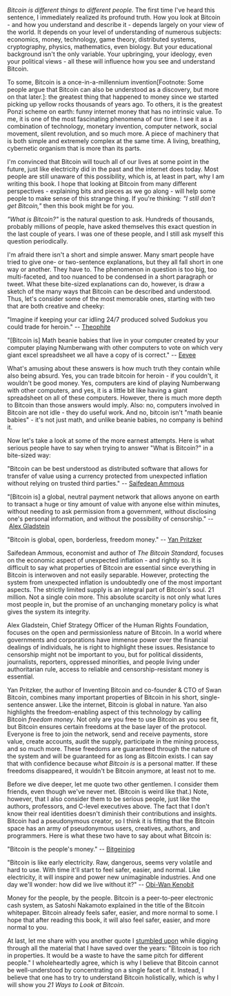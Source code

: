 *Bitcoin is different things to different people.* The first time I\'ve
heard this sentence, I immediately realized its profound truth. How you
look at Bitcoin - and how you understand and describe it - depends
largely on your view of the world. It depends on your level of
understanding of numerous subjects: economics, money, technology, game
theory, distributed systems, cryptography, physics, mathematics, even
biology. But your educational background isn\'t the only variable. Your
upbringing, your ideology, even your political views - all these will
influence how you see and understand Bitcoin.

To some, Bitcoin is a once-in-a-millennium invention\[Footnote: Some
people argue that Bitcoin can also be understood as a discovery, but
more on that later.\]: the greatest thing that happened to money since
we started picking up yellow rocks thousands of years ago. To others, it
is the greatest Ponzi scheme on earth: funny internet money that has no
intrinsic value. To me, it is one of the most fascinating phenomena of
our time. I see it as a combination of technology, monetary invention,
computer network, social movement, silent revolution, and so much more.
A piece of machinery that is both simple and extremely complex at the
same time. A living, breathing, cybernetic organism that is more than
its parts. 

I\'m convinced that Bitcoin will touch all of our lives at some point in
the future, just like electricity did in the past and the internet does
today. Most people are still unaware of this possibility, which is, at
least in part, why I am writing this book. I hope that looking at
Bitcoin from many different perspectives - explaining bits and pieces as
we go along - will help some people to make sense of this strange thing.
If you\'re thinking: *\"I still don\'t get Bitcoin,\"* then this book
might be for you.

*\"What is Bitcoin?\"* is the natural question to ask. Hundreds of
thousands, probably millions of people, have asked themselves this exact
question in the last couple of years. I was one of these people, and I
still ask myself this question periodically.

I\'m afraid there isn\'t a short and simple answer. Many smart people
have tried to give one- or two-sentence explanations, but they all fall
short in one way or another. They have to. The phenomenon in question is
too big, too multi-faceted, and too nuanced to be condensed in a short
paragraph or tweet. What these bite-sized explanations can do, however,
is draw a sketch of the many ways that Bitcoin can be described and
understood. Thus, let\'s consider some of the most memorable ones,
starting with two that are both creative and cheeky:

\"Imagine if keeping your car idling 24/7 produced solved Sudokus you
could trade for heroin.\"
\-- [Theophite]

\"\[Bitcoin is\] Math beanie babies that live in your computer created
by your computer playing Numberwang with other computers to vote on
which very giant excel spreadsheet we all have a copy of is correct.\"
\-- [Eevee]

What\'s amusing about these answers is how much truth they contain while
also being absurd. Yes, you can trade bitcoin for heroin - if you
couldn\'t, it wouldn\'t be good money. Yes, computers are kind of
playing Numberwang with other computers, and yes, it is a little bit
like having a giant spreadsheet on all of these computers. However,
there is much more depth to Bitcoin than those answers would imply.
Also: no, computers involved in Bitcoin are not idle - they do useful
work. And no, bitcoin isn\'t \"math beanie babies\" - it\'s not just
math, and unlike beanie babies, no company is behind it.

Now let\'s take a look at some of the more earnest attempts. Here is
what serious people have to say when trying to answer \"What is
Bitcoin?\" in a bite-sized way:

\"Bitcoin can be best understood as distributed software that allows for
transfer of value using a currency protected from unexpected inflation
without relying on trusted third parties.\" \-- [Saifedean Ammous]

\"\[Bitcoin is\] a global, neutral payment network that allows anyone on
earth to transact a huge or tiny amount of value with anyone else within
minutes, without needing to ask permission from a government, without
disclosing one\'s personal information, and without the possibility of
censorship.\" \-- [Alex Gladstein]

\"Bitcoin is global, open, borderless, freedom money.\" \-- [Yan Pritzker]

Saifedean Ammous, economist and author of *The Bitcoin Standard*,
focuses on the economic aspect of unexpected inflation - and rightly so.
It is difficult to say what properties of Bitcoin are essential since
everything in Bitcoin is interwoven and not easily separable. However,
protecting the system from unexpected inflation is undoubtedly one of
the most important aspects. The strictly limited supply is an integral
part of Bitcoin\'s soul. 21 million. Not a single coin more. This
absolute scarcity is not only what lures most people in, but the promise
of an unchanging monetary policy is what gives the system its integrity.

Alex Gladstein, Chief Strategy Officer of the Human Rights Foundation,
focuses on the open and permissionless nature of Bitcoin. In a world
where governments and corporations have immense power over the financial
dealings of individuals, he is right to highlight these issues.
Resistance to censorship might not be important to you, but for
political dissidents, journalists, reporters, oppressed minorities, and
people living under authoritarian rule, access to reliable and
censorship-resistant money is essential. 

Yan Pritzker, the author of Inventing Bitcoin and co-founder & CTO of
Swan Bitcoin, combines many important properties of Bitcoin in his
short, single-sentence answer. Like the internet, Bitcoin is global in
nature. Yan also highlights the freedom-enabling aspect of this
technology by calling Bitcoin *freedom money*. Not only are you free to
use Bitcoin as you see fit, but Bitcoin ensures certain freedoms at the
base layer of the protocol. Everyone is free to join the network, send
and receive payments, store value, create accounts, audit the supply,
participate in the mining process, and so much more. These freedoms are
guaranteed through the nature of the system and will be guaranteed for
as long as Bitcoin exists. I can say that with confidence because w*hat
Bitcoin is* is a personal matter. If these freedoms disappeared, it
wouldn\'t be Bitcoin anymore, at least not to me.

Before we dive deeper, let me quote two other gentlemen. I consider them
friends, even though we\'ve never met. (Bitcoin is weird like that.)
Note, however, that I also consider them to be serious people, just like
the authors, professors, and C-level executives above. The fact that I
don\'t know their real identities doesn\'t diminish their contributions
and insights. Bitcoin had a pseudonymous creator, so I think it is
fitting that the Bitcoin space has an army of pseudonymous users,
creatives, authors, and programmers. Here is what these two have to say
about what Bitcoin is:

\"Bitcoin is the people\'s money.\"
\-- [Bitgeiniog]

\"Bitcoin is like early electricity. Raw, dangerous, seems very volatile
and hard to use. With time it\'ll start to feel safer, easier, and
normal. Like electricity, it will inspire and power new unimaginable
industries. And one day we\'ll wonder: how did we live without it?\"
\-- [Obi-Wan Kenobit]

Money for the people, by the people. Bitcoin is a peer-to-peer
electronic cash system, as Satoshi Nakamoto explained in the title of
the Bitcoin whitepaper. Bitcoin already feels safer, easier, and more
normal to some. I hope that after reading this book, it will also feel
safer, easier, and more normal to you.

At last, let me share with you another quote I [stumbled upon] while
digging through all the material that I have saved over the years:
\"Bitcoin is too rich in properties. It would be a waste to have the
same pitch for different people.\" I wholeheartedly agree, which is why
I believe that Bitcoin cannot be well-understood by concentrating on a
single facet of it. Instead, I believe that one has to try to understand
Bitcoin holistically, which is why I will show you *21 Ways to Look at
Bitcoin*.

[Theophite]: https://twitter.com/Theophite/status/1030225104234373121?s=20
[Eevee]: https://twitter.com/ComradeEevee/status/1146296545828057088?s=20
[Saifedean Ammous]: https://amzn.to/2TLl5RP
[Alex Gladstein]: https://twitter.com/gladstein/status/1135251018248347653?s=20
[Yan Pritzker]: https://twitter.com/skwp/status/1211405435095281665?s=20
[Bitgeiniog]: https://twitter.com/bitgeiniog/status/1211197824265785349?s=20
[Obi-Wan Kenobit]: https://twitter.com/ObiWanKenoBit/status/1134987725038182401?s=20


[stumbled upon]: https://twitter.com/chriscoins1/status/1258226915325820929?s=20
